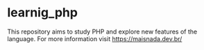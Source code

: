 # learnig_php
This repository aims to study PHP and explore new features of the language. For more information visit https://maisnada.dev.br/
